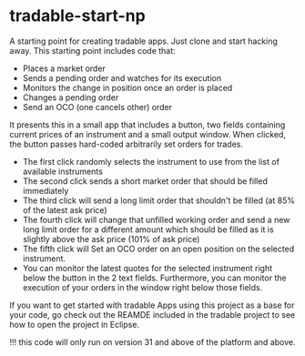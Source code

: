 tradable-start-np
=================
A starting point for creating tradable apps. Just clone and start hacking away. This starting point  includes code that:

* Places a market order
* Sends a pending order and watches for its execution
* Monitors the change in position once an order is placed
* Changes a pending order
* Send an OCO (one cancels other) order

It presents this in a small app that includes a button, two fields containing current prices of an 
instrument and a small output window. When clicked, the button passes hard-coded arbitrarily set orders for trades.

* The first click randomly selects the instrument to use from the list of available instruments
* The second click sends a short market order that should be filled immediately
* The third click will send a long limit order that shouldn't be filled (at 85% of the latest ask price)
* The fourth click will change that unfilled working order and send a new long limit order for a different amount which should be filled as it is slightly above the ask price (101% of ask price)
* The fifth click will Set an OCO order on an open position on the selected instrument.
* You can monitor the latest quotes for the selected instrument right below the button in the 2 text fields. 
Furthermore, you can monitor the execution of your orders in the window right below those fields.


If you want to get started with tradable Apps using this project as a base for your code, go check out the 
REAMDE included in the tradable project to see how to open the project in Eclipse.

!!! this code will only run on version 31 and above of the platform and above.
